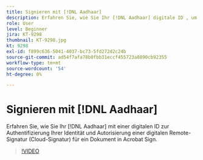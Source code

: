 ```yaml
---
title: Signieren mit [!DNL Aadhaar]
description: Erfahren Sie, wie Sie Ihr [!DNL Aadhaar] digitale ID , um Ihre Identität zu authentifizieren und eine digitale Remote-Signatur (Cloud-Signatur) für ein Dokument in Acrobat Sign zu autorisieren
role: User
level: Beginner
jira: KT-9298
thumbnail: KT-9298.jpg
kt: 9298
exl-id: f899c636-5041-4037-bc73-5fd272d2c24b
source-git-commit: ad54f7afa78b0fbb31eccf455723a8890cb92355
workflow-type: tm+mt
source-wordcount: '54'
ht-degree: 0%

---
```


# Signieren mit [!DNL Aadhaar]

Erfahren Sie, wie Sie Ihr [!DNL Aadhaar] mit einer digitalen ID zur Authentifizierung Ihrer Identität und Autorisierung einer digitalen Remote-Signatur (Cloud-Signatur) für ein Dokument in Acrobat Sign.

>[!VIDEO](https://video.tv.adobe.com/v/338362?quality=12&learn=on&hidetitle=true)

